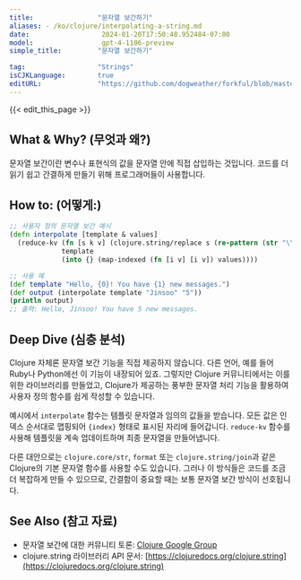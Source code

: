 ```yaml
---
title:                "문자열 보간하기"
aliases: - /ko/clojure/interpolating-a-string.md
date:                  2024-01-20T17:50:48.952484-07:00
model:                 gpt-4-1106-preview
simple_title:         "문자열 보간하기"

tag:                  "Strings"
isCJKLanguage:        true
editURL:              "https://github.com/dogweather/forkful/blob/master/content/ko/clojure/interpolating-a-string.md"
---
```


{{< edit_this_page >}}

## What & Why? (무엇과 왜?)
문자열 보간이란 변수나 표현식의 값을 문자열 안에 직접 삽입하는 것입니다. 코드를 더 읽기 쉽고 간결하게 만들기 위해 프로그래머들이 사용합니다.

## How to: (어떻게:)
```clojure
;; 사용자 정의 문자열 보간 예시
(defn interpolate [template & values]
  (reduce-kv (fn [s k v] (clojure.string/replace s (re-pattern (str "\\{" k "\\}")) v))
             template
             (into {} (map-indexed (fn [i v] [i v]) values))))

;; 사용 예
(def template "Hello, {0}! You have {1} new messages.")
(def output (interpolate template "Jinsoo" "5"))
(println output)
;; 출력: Hello, Jinsoo! You have 5 new messages.
```

## Deep Dive (심층 분석)
Clojure 자체론 문자열 보간 기능을 직접 제공하지 않습니다. 다른 언어, 예를 들어 Ruby나 Python에선 이 기능이 내장되어 있죠. 그렇지만 Clojure 커뮤니티에서는 이를 위한 라이브러리를 만들었고, Clojure가 제공하는 풍부한 문자열 처리 기능을 활용하여 사용자 정의 함수를 쉽게 작성할 수 있습니다.

예시에서 `interpolate` 함수는 템플릿 문자열과 임의의 값들을 받습니다. 모든 값은 인덱스 순서대로 맵핑되어 `{index}` 형태로 표시된 자리에 들어갑니다. `reduce-kv` 함수를 사용해 템플릿을 계속 업데이트하며 최종 문자열을 만들어냅니다.

다른 대안으로는 `clojure.core/str`, `format` 또는 `clojure.string/join`과 같은 Clojure의 기본 문자열 함수를 사용할 수도 있습니다. 그러나 이 방식들은 코드를 조금 더 복잡하게 만들 수 있으므로, 간결함이 중요할 때는 보통 문자열 보간 방식이 선호됩니다.

## See Also (참고 자료)
- 문자열 보간에 대한 커뮤니티 토론: [Clojure Google Group](https://groups.google.com/forum/#!topic/clojure)
- clojure.string 라이브러리 API 문서: [https://clojuredocs.org/clojure.string](https://clojuredocs.org/clojure.string)

